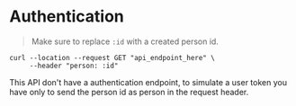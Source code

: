 # Authentication

> Make sure to replace `:id` with a created person id.

```shell
curl --location --request GET "api_endpoint_here" \
     --header "person: :id"
```

<aside class="notice">
This API don't have a authentication endpoint, to simulate a user token you have only to send the person id as person in the request header.
</aside>
